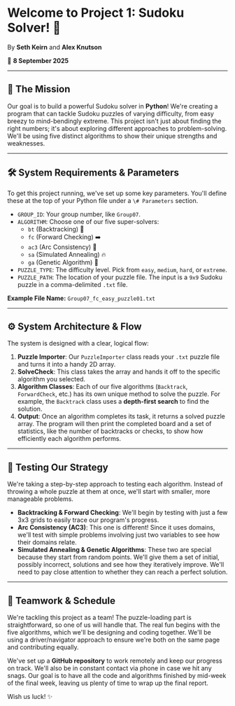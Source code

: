# Welcome to Project 1: Sudoku Solver! 🧩

By **Seth Keirn** and **Alex Knutson**

📅 **8 September 2025**

---

## 🚀 The Mission

Our goal is to build a powerful Sudoku solver in **Python**! We're creating a program that can tackle Sudoku puzzles of varying difficulty, from easy breezy to mind-bendingly extreme. This project isn't just about finding the right numbers; it's about exploring different approaches to problem-solving. We'll be using five distinct algorithms to show their unique strengths and weaknesses.

---

## 🛠️ System Requirements & Parameters

To get this project running, we've set up some key parameters. You'll define these at the top of your Python file under a `\# Parameters` section.

* `GROUP_ID`: Your group number, like `Group07`.
* `ALGORITHM`: Choose one of our five super-solvers:
    * `bt` (Backtracking) 🔄
    * `fc` (Forward Checking) ➡️
    * `ac3` (Arc Consistency) 🧠
    * `sa` (Simulated Annealing) 🔥
    * `ga` (Genetic Algorithm) 🧬
* `PUZZLE_TYPE`: The difficulty level. Pick from `easy`, `medium`, `hard`, or `extreme`.
* `PUZZLE_PATH`: The location of your puzzle file. The input is a `9x9` Sudoku puzzle in a comma-delimited `.txt` file.

**Example File Name:** `Group07_fc_easy_puzzle01.txt`

---

## ⚙️ System Architecture & Flow

The system is designed with a clear, logical flow:

1.  **Puzzle Importer**: Our `PuzzleImporter` class reads your `.txt` puzzle file and turns it into a handy 2D array.
2.  **SolveCheck**: This class takes the array and hands it off to the specific algorithm you selected.
3.  **Algorithm Classes**: Each of our five algorithms (`Backtrack`, `ForwardCheck`, etc.) has its own unique method to solve the puzzle. For example, the `Backtrack` class uses a **depth-first search** to find the solution.
4.  **Output**: Once an algorithm completes its task, it returns a solved puzzle array. The program will then print the completed board and a set of statistics, like the number of backtracks or checks, to show how efficiently each algorithm performs. 

---

## 🧪 Testing Our Strategy

We're taking a step-by-step approach to testing each algorithm. Instead of throwing a whole puzzle at them at once, we'll start with smaller, more manageable problems.

* **Backtracking & Forward Checking**: We'll begin by testing with just a few 3x3 grids to easily trace our program's progress.
* **Arc Consistency (AC3)**: This one is different! Since it uses domains, we'll test with simple problems involving just two variables to see how their domains relate.
* **Simulated Annealing & Genetic Algorithms**: These two are special because they start from random points. We'll give them a set of initial, possibly incorrect, solutions and see how they iteratively improve. We'll need to pay close attention to whether they can reach a perfect solution.

---

## 🤝 Teamwork & Schedule

We're tackling this project as a team! The puzzle-loading part is straightforward, so one of us will handle that. The real fun begins with the five algorithms, which we'll be designing and coding together. We'll be using a driver/navigator approach to ensure we're both on the same page and contributing equally.

We've set up a **GitHub repository** to work remotely and keep our progress on track. We'll also be in constant contact via phone in case we hit any snags. Our goal is to have all the code and algorithms finished by mid-week of the final week, leaving us plenty of time to wrap up the final report.

Wish us luck! ✨
